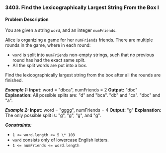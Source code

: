 ### 3403. Find the Lexicographically Largest String From the Box I

#### Problem Description

You are given a string `word`, and an integer `numFriends`.

Alice is organizing a game for her `numFriends` friends. There are multiple rounds in the game, where in each round:

- `word` is split into `numFriends` non-empty strings, such that no previous round has had the exact same split.
- All the split words are put into a box.

Find the lexicographically largest string from the box after all the rounds are finished.

**_Example 1:_**
**Input:** word = "dbca", numFriends = 2
**Output:** "dbc"
**Explanation:**
All possible splits are:
"d" and "bca".
"db" and "ca".
"dbc" and "a".

**_Example 2:_**
**Input:** word = "gggg", numFriends = 4
**Output:** "g"
**Explanation:**
The only possible split is: "g", "g", "g", and "g".

**_Constraints:_**

- `1 <= word.length <= 5 \* 103`
- `word` consists only of lowercase English letters.
- `1 <= numFriends <= word.length`
